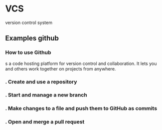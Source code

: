 # VCS
version control system
## Examples github
### How to use Github
s a code hosting platform for version control and collaboration. 
It lets you and others work together on projects from anywhere.
### . Create and use a repository
### . Start and manage a new branch
### .  Make changes to a file and push them to GitHub as commits
###  . Open and merge a pull request
